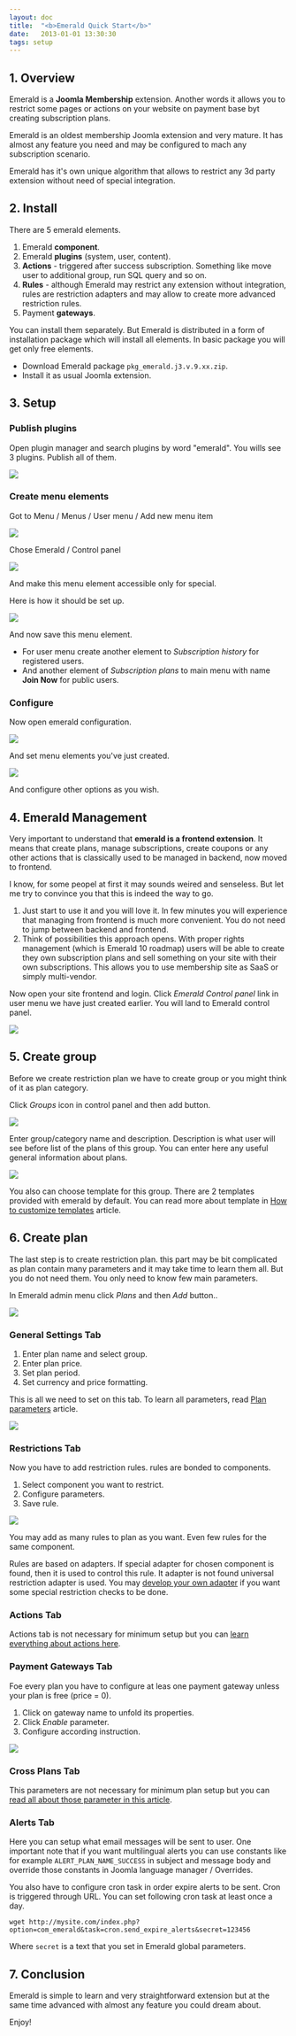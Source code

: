 ```yaml
---
layout: doc
title:  "<b>Emerald Quick Start</b>"
date:   2013-01-01 13:30:30
tags: setup
---
```


## 1. Overview

Emerald is a **Joomla Membership** extension. Another words it allows you to restrict some pages or actions on your website on payment base byt creating subscription plans.

Emerald is an oldest membership Joomla extension and very mature. It has almost any feature you need and may be configured to mach any subscription scenario.

Emerald has it's own unique algorithm that allows to restrict any 3d party extension without need of special integration.


## 2. Install

There are 5 emerald elements.

1. Emerald **component**.
2. Emerald **plugins** (system, user, content).
3. **Actions** - triggered after success subscription. Something like move user to additional group, run SQL query and so on.
4. **Rules** - although Emerald may restrict any extension without integration, rules are restriction adapters and may allow to create more advanced restriction rules.
5. Payment **gateways**.

You can install them separately. But Emerald is distributed in a form of installation package which will install all elements. In basic package you will get only free elements.

- Download Emerald package `pkg_emerald.j3.v.9.xx.zip`.
- Install it as usual Joomla extension.

## 3. Setup

### Publish plugins

Open plugin manager and search plugins by word "emerald". You wills see 3 plugins. Publish all of them.

![](/assets/img/screenshots/em-qs-publishplugins.png)

### Create menu elements

Got to Menu / Menus / User menu / Add new menu item

![](/assets/img/screenshots/em-qs-usermenu.png)

Chose Emerald / Control panel

![](/assets/img/screenshots/em-qs-menuelement.png)

And make this menu element accessible only for special.

Here is how it should be set up.

![](/assets/img/screenshots/em-qs-menuelementall.png)

And now save this menu element.

- For user menu create another element to _Subscription history_ for registered users.
- And another element of _Subscription plans_ to main menu with name **Join Now** for public users.

### Configure

Now open emerald configuration.

![](/assets/img/screenshots/em-qs-cnfmenu.png)

And set menu elements you've just created.

![](/assets/img/screenshots/em-qs-config.png)

And configure other options as you wish.

## 4. Emerald Management

Very important to understand that **emerald is a frontend extension**. It means that create plans, manage subscriptions, create coupons or any other actions that is classically used to be managed in backend, now moved to frontend.

I know, for some peopel at first it may sounds weired and senseless. But let me try to convince you that this is indeed the way to go.

1. Just start to use it and you will love it. In few minutes you will experience that managing from frontend is much more convenient. You do not need to jump between backend and frontend.
2. Think of possibilities this approach opens. With proper rights management (which is Emerald 10 roadmap) users will be able to create they own subscription plans and sell something on your site with their own subscriptions. This allows you to use membership site as SaaS or simply multi-vendor.

Now open your site frontend and login. Click _Emerald Control panel_ link in user menu we have just created earlier. You will land to Emerald control panel.

![](/assets/img/screenshots/em-qs-cp.png)

## 5. Create group

Before we create restriction plan we have to create group or you might think of it as plan category.

Click _Groups_ icon in control panel and then add button.

![](/assets/img/screenshots/em-qs-addgroup.png)

Enter group/category name and description. Description is what user will see before list of the plans of this group. You can enter here any useful general information about plans.

![](/assets/img/screenshots/em-qs-groupform.png)

You also can choose template for this group. There are 2 templates provided with emerald by default. You can read more about template in [How to customize templates](/en/emerald/emerald-templates/) article.

## 6. Create plan

The last step is to create restriction plan. this part may be bit complicated as plan contain many parameters and it may take time to learn them all. But you do not need them. You only need to know few main parameters.

In Emerald admin menu click _Plans_ and then _Add_ button..

![](/assets/img/screenshots/em-qs-adminmenu.png)

### General Settings Tab

1. Enter plan name and select group.
2. Enter plan price.
3. Set plan period.
4. Set currency and price formatting.

This is all we need to set on this tab. To learn all parameters, read [Plan parameters](/en/emerald/plan-parameters/) article.

![](/assets/img/screenshots/em-qs-plan1.png)

### Restrictions Tab

Now you have to add restriction rules. rules are bonded to components.

1. Select component you want to restrict.
2. Configure parameters.
3. Save rule.

![](/assets/img/screenshots/em-qs-plan2.png)

You may add as many rules to plan as you want. Even few rules for the same component.

Rules are based on adapters. If special adapter for chosen component is found, then it is used to control this rule. It adapter is not found universal restriction adapter is used. You may [develop your own adapter](/en/emerald/create-rule-adapter/) if you want some special restriction checks to be done.

### Actions Tab

Actions tab is not necessary for minimum setup but you can [learn everything about actions here](/en/emerald/plan-actions/).

### Payment Gateways Tab

Foe every plan you have to configure at leas one payment gateway unless your plan is free (price = 0).

1. Click on gateway name to unfold its properties.
2. Click _Enable_ parameter.
3. Configure according instruction.

![](/assets/img/screenshots/em-qs-gateway.png)

### Cross Plans Tab

This parameters are not necessary for minimum plan setup but you can [read all about those parameter in this article](/en/emerald/plan-parameters/).

### Alerts Tab

Here you can setup what email messages will be sent to user. One important note that if you want multilingual alerts you can use constants like for example `ALERT_PLAN_NAME_SUCCESS` in subject and message body and override those constants in Joomla language manager / Overrides.

You also have to configure cron task in order expire alerts to be sent. Cron is triggered through URL. You can set following cron task at least once a day.

    wget http://mysite.com/index.php?option=com_emerald&task=cron.send_expire_alerts&secret=123456

Where `secret` is a text that you set in Emerald global parameters.

## 7. Conclusion

Emerald is simple to learn and very straightforward extension but at the same time advanced with almost any feature you could dream about.

Enjoy!